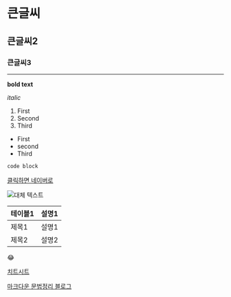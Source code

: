 # 큰글씨
## 큰글씨2
### 큰글씨3
---
**bold text**

*italic*


1. First
2. Second
3. Third

- First
- second
- Third

```python
code block
```

[클릭하면 네이버로](https://www.naver.com)

![대체 텍스트](image.jpg)



| 테이블1 | 설명1 |
| ------ | ------|
| 제목1 | 설명1 |
| 제목2 | 설명2 |

:joy:

[치트시트](https://github.com/OkaySSAFY/first_commit.git)

[마크다운 문법정리 블로그](https://blog.naver.com/hannn03/222857412182)


